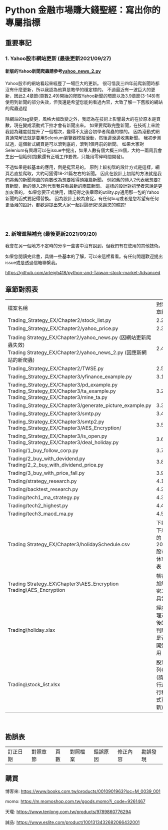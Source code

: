 # Python 金融市場賺大錢聖經：寫出你的專屬指標


## 重要事記
### 1. Yahoo股市網站更新 (最後更新2021/09/27)

#### 新版的Yahoo新聞爬蟲請參考[yahoo_news_2.py](https://github.com/arleigh418/python-and-Taiwan-stock-market/tree/main/Trading%20Strategy_EX/Chapter2/yahoo_news_2.py)

Yahoo股市的網站看起來經歷了一場巨大的更新。
很可惜我三四年前爬新聞時都沒有什麼更新，所以我認為他算是教學的穩定標的。
不過最近有一波巨大的更新，因此2.4章節(頁數2.49)開始的爬取Yahoo新聞的環節以及3.9章節(3-148)有使用到新聞的部分失效，但我還是希望您能夠看過內容，大致了解一下舊版的網站的爬蟲過程
<br>

除網站的tag變更，風格大幅改變之外，我認為在技術上影響最大的在於原本是頁數，現在變成滾動式下拉才會有新聞出來。
如果要爬取完整新聞，在技術上來說我認為難度就提升了一個檔次，變得不太適合初學者爬蟲的標的。
因為滾動式網頁通常解法就是要用Selenium瀏覽器模擬滾動，然後邊滾邊收集新聞。
我初步測試過，這個新式網頁是可以滾到底的，滾到1個月前的新聞。
如果大家對Selenium有興趣可以在issue中提出，如果人數有個大概三四個，大約一兩周我會生出一個範例(抱歉還有正職工作要做，只能用零碎時間開發)。
<br>

不過如果是較基本的應用，倒是挺容易的。
原則上較初階的設計方式是這樣，網頁若直接爬取，大約可獲得18-21篇左右的新聞。
因此在設計上初階的方法就是我們將舊的新聞爬蟲的頁數改為想要獲得頭幾篇新聞。
例如舊的傳入2代表我想要2頁新聞，新的傳入2則代表我只看最新的兩篇新聞。
這樣的設計對初學者來說是更加友善的。
如果您要正式使用，請記得之後章節的utility.py通用那一包的Yahoo新聞的函式要記得替換。
因為設計上較為倉促，有任何bug或者是您希望有任何更活潑的設計，都歡迎提出來大家一起討論研究!感謝您的體諒!

<br>
<br>

### 2. 新增進階補充 (最後更新2021/09/20)
我會在另一個地方不定時的分享一些書中沒有說到，但我們有在使用的其他技術。

如果您閱讀完此書，具備一些基本的了解，可以來這裡看看。有任何問題歡迎提出issue或是透過信箱聯繫我。

https://github.com/arleigh418/python-and-Taiwan-stock-market-Advanced
<br>



## 章節對照表
<table>
    <tr>
        <td>檔案名稱</td>
        <td>對照章節</td>
    </tr>
 
 <tr>
        <td>Trading_Strategy_EX/Chapter2/stock_list.py</td>
        <td>2.2</td>
    </tr>
 
 <tr>
        <td>Trading_Strategy_EX/Chapter2/yahoo_price.py</td>
        <td>2.3</td>
    </tr>
 
 <tr>
        <td>Trading Strategy_EX/Chapter2/yahoo_news.py (因網站更新爬蟲失效) <br> Trading Strategy_EX/Chapter2/yahoo_news_2.py (因應新網站的新爬蟲)</td>
        <td>2.4</td>
    </tr>
 
 <tr>
        <td>Trading_Strategy_EX/Chapter2/TWSE.py</td>
        <td>2.5</td>
    </tr>
 
 <tr>
        <td>Trading_Strategy_EX/Chapter3/yfinance_example.py</td>
        <td>3.1</td>
    </tr>
 
 <tr>
        <td>Trading_Strategy_EX/Chapter3/pd_example.py <br> Trading_Strategy_EX/Chapter3/ta_example.py <br> Trading_Strategy_EX/Chapter3/mine_ta.py</td>
        <td>3.2</td>
    </tr>
 
 <tr>
        <td>Trading_Strategy_EX/Chapter3/generate_picture_example.py</td>
        <td>3.3</td>
    </tr>
 
 <tr>
        <td>Trading_Strategy_EX/Chapter3/smtp.py</td>
        <td>3.4</td>
    </tr>
 
 <tr>
        <td>Trading_Strategy_EX/Chapter3/smtp2.py <br> Trading_Strategy_EX/Chapter3/AES_Encryption/</td>
        <td>3.5</td>
    </tr>
 
 <tr>
        <td>Trading_Strategy_EX/Chapter3/is_open.py <br> Trading_Strategy_EX/Chapter3/deal_holiday.py </td>
        <td>3.6</td>
    </tr>
 
 <tr>
        <td>Trading/1_buy_follow_corp.py</td>
        <td>3.7</td>
    </tr>
    
 <tr>
        <td>Trading/2_buy_with_devidend.py <br> Trading/2_2_buy_with_dividend_price.py</td>
        <td>3.8</td>
    </tr>

<tr>
    <td>Trading/3_buy_with_price_fall.py</td>
    <td>3.9</td>
</tr>

<tr>
    <td>Trading/strategy_research.py</td>
    <td>4.1</td>
</tr>

<tr>
    <td>Trading/backtest_research.py</td>
    <td>4.2</td>
</tr>

<tr>
    <td>Trading/tech1_ma_strategy.py</td>
    <td>4.3</td>
</tr>

<tr>
    <td>Trading/tech2_highest.py</td>
    <td>4.4</td>
</tr>

<tr>
    <td>Trading/tech3_macd_ma.py</td>
    <td>4.5</td>
</tr>

<tr>
    <td>Trading Strategy_EX/Chapter3/holidaySchedule.csv</td>
    <td>下載下來的2021股市休市表</td>
</tr>

<tr>
    <td>Trading Strategy_EX\Chapter3\AES_Encryption <br> Trading\AES_Encryption </td>
    <td>帳密加解密工具包</td>
</tr>

<tr>
    <td>Trading\holiday.xlsx</td>
    <td>經處理過後的判斷是否開盤用</td>
</tr>

<tr>
    <td>Trading\stock_list.xlsx</td>
    <td>股票列表(請自行運行程式更新)</td>
</tr>
</table>
<br>



## 勘誤表
<table>
    <tr>
        <td>訂正日期</td>
        <td>對照章節</td>
        <td>頁數</td>
        <td>對照檔案</td>
        <td>錯誤原因</td>
        <td>修正內容</td>
        <td>勘誤發現</td>
    </tr>
 
</table>



## 購買
博客來: https://www.books.com.tw/products/0010901963?loc=M_0039_001

momo: https://m.momoshop.com.tw/goods.momo?i_code=9261467

天瓏: https://www.tenlong.com.tw/products/9789860776294

誠品: https://www.eslite.com/product/1001313432682066432001

<br>


